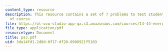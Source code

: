 ```yaml
---
content_type: resource
description: This resource contains a set of 7 problems to test students understanding
  of course.
file: https://ol-ocw-studio-app-qa.s3.amazonaws.com/courses/14-44-energy-economics-spring-2007/3da14fd12d8d0f17df200908921f5103_ps3.pdf
file_type: application/pdf
resourcetype: Document
title: ps3.pdf
uid: 3da14fd1-2d8d-0f17-df20-0908921f5103
---
```

